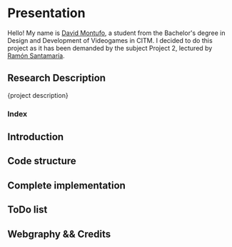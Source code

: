# Presentation 

Hello! My name is [David Montufo](https://github.com/Montuuh), a student from the Bachelor's degree in Design and Development of Videogames in CITM. I decided to do this project as it has been demanded by the subject Project 2, lectured by [Ramón Santamaría](https://github.com/raysan5).

## Research Description

{project description}

### Index

## Introduction

## Code structure

## Complete implementation

## ToDo list

## Webgraphy && Credits

